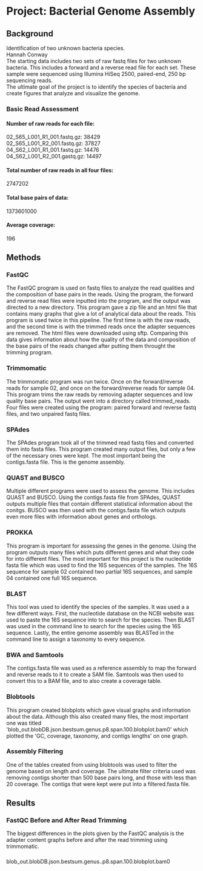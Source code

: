 # Project: Bacterial Genome Assembly

## Background
Identification of two unknown bacteria species.  
Hannah Conway  
The starting data includes two sets of raw fastq files for two unknown bacteria. This includes a forward and a reverse read file for each set. These sample were sequenced using Illumina HiSeq 2500, paired-end, 250 bp sequencing reads.  
The ultimate goal of the project is to identify the species of bacteria and create figures that analyze and visualize the genome.

### Basic Read Assessment

#### Number of raw reads for each file:
02_S65_L001_R1_001.fastq.gz: 38429  
02_S65_L001_R2_001.fastq.gz: 37827  
04_S62_L001_R1_001.fastq.gz: 14476  
04_S62_L001_R2_001.gastq.gz: 14497  

#### Total number of raw reads in all four files:
2747202

#### Total base pairs of data:
1373601000

#### Average coverage:
196


## Methods

### FastQC
The FastQC program is used on fastq files to analyze the read qualities and the composition of base pairs in the reads. Using the program, the forward and reverse read files were inputted into the program, and the output was directed to a new directory. This program gave a zip file and an html file that contains many graphs that give a lot of analytical data about the reads.
This program is used twice in this pipeline. The first time is with the raw reads, and the second time is with the trimmed reads once the adapter sequences are removed. The html files were downloaded using sftp. Comparing this data gives information about how the quality of the data and composition of the base pairs of the reads changed after putting them throught the trimming program.

### Trimmomatic
The trimmomatic program was run twice. Once on the forward/reverse reads for sample 02, and once on the forward/reverse reads for sample 04. This program trims the raw reads by removing adapter sequences and low quality base pairs. The output went into a directory called trimmed_reads. Four files were created using the program: paired forward and reverse fastq files, and two unpaired fastq files.

### SPAdes
The SPAdes program took all of the trimmed read fastq files and converted them into fasta files. This program created many output files, but only a few of the necessary ones were kept. The most important being the contigs.fasta file. This is the genome assembly.

### QUAST and BUSCO
Multiple different programs were used to assess the genome. This includes QUAST and BUSCO. Using the contigs.fasta file from SPAdes, QUAST outputs multiple files that contain different statistical information about the conitgs. BUSCO was then used with the contigs.fasta file which outputs even more files with information about genes and orthologs.

### PROKKA
This program is important for assessing the genes in the genome. Using the program outputs many files which puts different genes and what they code for into different files. The most important for this project is the nucleotide fasta file which was used to find the 16S sequences of the samples. The 16S sequence for sample 02 contained two partial 16S sequences, and sample 04 contained one full 16S sequence.

### BLAST
This tool was used to identify the species of the samples. It was used a a few different ways. First, the nucleotide database on the NCBI website was used to paste the 16S sequence into to search for the species. Then BLAST was used in the command line to search for the species using the 16S sequence. Lastly, the entire genome assembly was BLASTed in the command line to assign a taxonomy to every sequence.

### BWA and Samtools
The contigs.fasta file was used as a reference assembly to map the forward and reverse reads to it to create a SAM file. Samtools was then used to convert this to a BAM file, and to also create a coverage table.

### Blobtools
This program created blobplots which gave visual graphs and information about the data. Although this also created many files, the most important one was titled 'blob_out.blobDB.json.bestsum.genus.p8.span.100.blobplot.bam0' which plotted the 'GC, coverage, taxonomy, and contigs lengths' on one graph.

### Assembly Filtering
One of the tables created from using blobtools was used to filter the genome based on length and coverage. The ultimate filter criteria used was removing contigs shorter than 500 base pairs long, and those with less than 20 coverage. The contigs that were kept were put into a filtered.fasta file.


## Results

### FastQC Before and After Read Trimming
The biggest differences in the plots given by the FastQC analysis is the adapter content graphs before and after the read trimming using trimmomatic.

###
blob_out.blobDB.json.bestsum.genus..p8.span.100.blobplot.bam0
